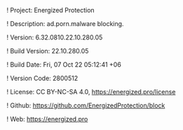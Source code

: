 ! Project: Energized Protection

! Description: ad.porn.malware blocking.

! Version: 6.32.0810.22.10.280.05

! Build Version: 22.10.280.05

! Build Date: Fri, 07 Oct 22 05:12:41 +06

! Version Code: 2800512

! License: CC BY-NC-SA 4.0, https://energized.pro/license

! Github: https://github.com/EnergizedProtection/block

! Web: https://energized.pro
